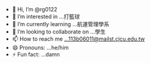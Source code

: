 - 👋 Hi, I’m @rg0122
- 👀 I’m interested in ...打籃球
- 🌱 I’m currently learning ...航運管理學系
- 💞️ I’m looking to collaborate on ...學生
- 📫 How to reach me ...113b06011@mailst.cjcu.edu.tw
- 😄 Pronouns: ...he/him
- ⚡ Fun fact: ...damn

<!---
rg0122/rg0122 is a ✨ special ✨ repository because its `README.md` (this file) appears on your GitHub profile.
You can click the Preview link to take a look at your changes.
--->
